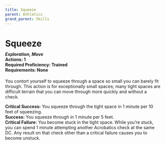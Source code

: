 ```yaml
---
title: Squeeze
parent: Athletics
grand_parent: Skills
---
```


# Squeeze

<div style="margin-top:-10px;"></div>

#### *Exploration, Move*<br>**Actions:** 1<br>**Required Proficiency:** Trained<br>**Requirements:** None
You contort yourself to squeeze through a space so small you can barely fit through. This action is for exceptionally small spaces; many tight spaces are difficult terrain that you can move through more quickly and without a check.

**Critical Success:** You squeeze through the tight space in 1 minute per 10 feet of squeezing.<br>
**Success:** You squeeze through in 1 minute per 5 feet.<br>
**Critical Failure:** You become stuck in the tight space. While you’re stuck, you can spend 1 minute attempting another Acrobatics check at the same DC. Any result on that check other than a critical failure causes you to become unstuck. 
